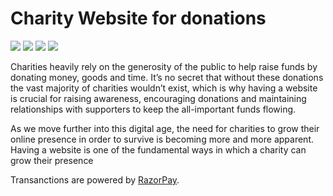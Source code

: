 # Charity Website for donations

![](https://img.shields.io/badge/HTML-5.0-ff5230?style=for-the-badge&logo=HTML5)
![](https://img.shields.io/badge/CSS-3.0-1572B6?style=for-the-badge&logo=CSS3)
![](https://img.shields.io/badge/SASS-1.32-CC6699?style=for-the-badge&logo=Sass)
![](https://img.shields.io/badge/JavaScript-1.8-F7DF1E?style=for-the-badge&logo=JavaScript)

Charities heavily rely on the generosity of the public to help raise funds by donating money, goods and time. It’s no secret that without these donations the vast majority of charities wouldn’t exist, which is why having a website is crucial for raising awareness, encouraging donations and maintaining relationships with supporters to keep the all-important funds flowing.

As we move further into this digital age, the need for charities to grow their online presence in order to survive is becoming more and more apparent. Having a website is one of the fundamental ways in which a charity can grow their presence

Transanctions are powered by [RazorPay](http://razorpay.com/).
